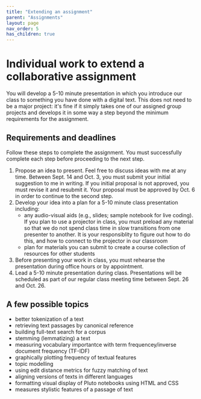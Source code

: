 ```yaml
---
title: "Extending an assignment"
parent: "Assignments"
layout: page
nav_order: 5
has_children: true
---
```


# Individual work to extend a collaborative assignment

You will develop a 5-10 minute presentation in which you introduce our class to something you have done with a digital text. This does not need to be a major project: it's fine if it simply takes one of our assigned group projects and develops it in some way a step beyond the minimum requirements for the assignment.

## Requirements and deadlines

Follow these steps to complete the assignment. You must successfully complete each step before proceeding to the next step.

1. Propose an idea to present.  Feel free to discuss ideas with me at any time. Between Sept. 14 and Oct. 3, you must submit your initial suggestion to me in writing.  If you initial proposal is not approved, you must revise it and resubmit it.  Your proposal must be approved by Oct. 6 in order to continue to the second step.  
2. Develop your idea into a plan for a 5-10 minute class presentation including:
    - any audio-visual aids (e.g., slides; sample notebook for live coding).  If you plan to use a projector in class, you must preload any material so that we do not spend class time in slow transitions from one presenter to another. It is your responsiblity to figure out how to do this, and how to connect to the projector in our classroom
    - plan for materials you can submit to create a course collection of resources for other students
2. Before presenting your work in class, you must rehearse the presentation during office hours or by appointment. 
3. Lead a 5-10 minute presentation during class. Presentations will be scheduled as part of our regular  class meeting time between Sept. 26 and Oct. 26.


## A few possible topics

- better tokenization of a text
- retrieving text passages by canonical reference
- building full-text search for a corpus
- stemming (lemmatizing) a text
- measuring vocabulary importantce with term frequencey/inverse document frequency (TF-IDF)
- graphically plotting frequency of textual features
- topic modelling
- using edit distance metrics for fuzzy matching of text
- aligning versions of texts in different languages
- formatting visual display of Pluto notebooks using HTML and CSS
- measures stylistic features of a passage of text